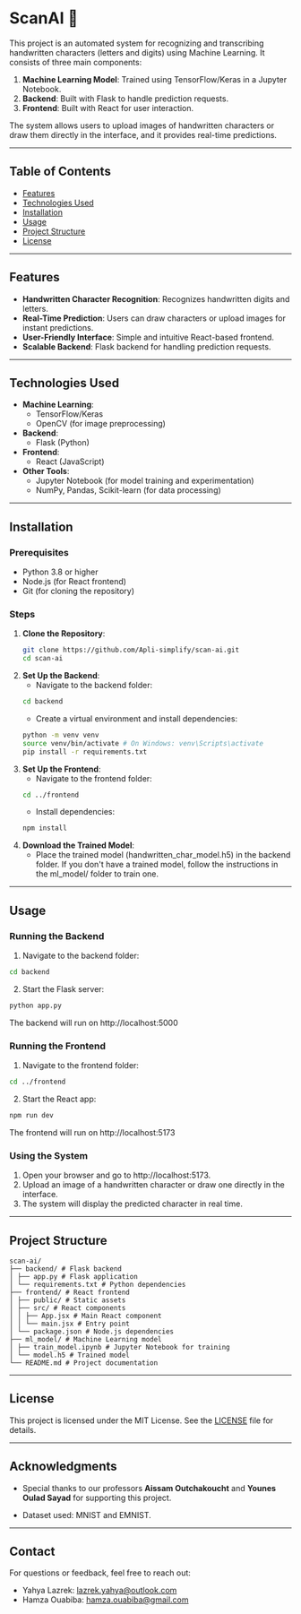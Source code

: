 # ScanAI 🔎

This project is an automated system for recognizing and transcribing handwritten characters (letters and digits) using Machine Learning. It consists of three main components:
1. **Machine Learning Model**: Trained using TensorFlow/Keras in a Jupyter Notebook.
2. **Backend**: Built with Flask to handle prediction requests.
3. **Frontend**: Built with React for user interaction.

The system allows users to upload images of handwritten characters or draw them directly in the interface, and it provides real-time predictions.

---

## Table of Contents
- [Features](#features)
- [Technologies Used](#technologies-used)
- [Installation](#installation)
- [Usage](#usage)
- [Project Structure](#project-structure)
- [License](#license)

---

## Features
- **Handwritten Character Recognition**: Recognizes handwritten digits and letters.
- **Real-Time Prediction**: Users can draw characters or upload images for instant predictions.
- **User-Friendly Interface**: Simple and intuitive React-based frontend.
- **Scalable Backend**: Flask backend for handling prediction requests.

---

## Technologies Used
- **Machine Learning**:
  - TensorFlow/Keras
  - OpenCV (for image preprocessing)
- **Backend**:
  - Flask (Python)
- **Frontend**:
  - React (JavaScript)
- **Other Tools**:
  - Jupyter Notebook (for model training and experimentation)
  - NumPy, Pandas, Scikit-learn (for data processing)

---

## Installation

### Prerequisites
- Python 3.8 or higher
- Node.js (for React frontend)
- Git (for cloning the repository)

### Steps
1. **Clone the Repository**:
   ```bash
   git clone https://github.com/Apli-simplify/scan-ai.git
   cd scan-ai
   ```
2. **Set Up the Backend**:
   - Navigate to the backend folder:
   ```bash
   cd backend
   ```
   - Create a virtual environment and install dependencies:
   ```bash
   python -m venv venv
   source venv/bin/activate # On Windows: venv\Scripts\activate
   pip install -r requirements.txt
   ```
3. **Set Up the Frontend**:
   - Navigate to the frontend folder:
   ```bash
   cd ../frontend
   ```
   - Install dependencies:
   ```bash
   npm install
   ```
4. **Download the Trained Model**:
   - Place the trained model (handwritten_char_model.h5) in the backend folder. If you don't have a trained model, follow the instructions in the ml_model/ folder to train one.

---

## Usage
### Running the Backend
   1. Navigate to the backend folder:
   ```bash
   cd backend
   ```
   2. Start the Flask server:
   ```bash
   python app.py
   ```
   The backend will run on http://localhost:5000

### Running the Frontend
   1. Navigate to the frontend folder:
   ```bash
   cd ../frontend
   ```
   2. Start the React app:
   ```bash
   npm run dev
   ```
   The frontend will run on http://localhost:5173

### Using the System
   1. Open your browser and go to http://localhost:5173.
   2. Upload an image of a handwritten character or draw one directly in the interface.
   3. The system will display the predicted character in real time.
   
---

## Project Structure

```
scan-ai/
├── backend/ # Flask backend
│ ├── app.py # Flask application
│ └── requirements.txt # Python dependencies
├── frontend/ # React frontend
│ ├── public/ # Static assets
│ ├── src/ # React components
│ │ ├── App.jsx # Main React component
│ │ └── main.jsx # Entry point
│ └── package.json # Node.js dependencies
├── ml_model/ # Machine Learning model
│ ├── train_model.ipynb # Jupyter Notebook for training
│ └── model.h5 # Trained model
└── README.md # Project documentation
```

---

## License

This project is licensed under the MIT License. See the [LICENSE](https://mit-license.org/) file for details.

---

## Acknowledgments

* Special thanks to our professors **Aissam Outchakoucht** and **Younes Oulad Sayad** for supporting this project.

* Dataset used: MNIST and EMNIST.

---

## Contact

For questions or feedback, feel free to reach out:

* Yahya Lazrek: lazrek.yahya@outlook.com
* Hamza Ouabiba: hamza.ouabiba@gmail.com
